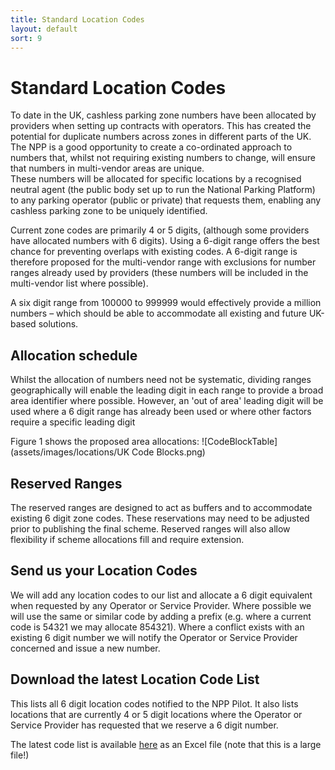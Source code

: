 ```yaml
---
title: Standard Location Codes 
layout: default
sort: 9
---
```

# Standard Location Codes
To date in the UK, cashless parking zone numbers have been allocated by providers when setting up contracts with operators.  This has created the potential for duplicate numbers across zones in different parts of the UK. 
The NPP is a good opportunity to create a co-ordinated approach to numbers that, whilst not requiring existing numbers to change, will ensure that numbers in multi-vendor areas are unique.   
These numbers will be allocated for specific locations by a recognised neutral agent (the public body set up to run the National Parking Platform) to any parking operator (public or private) that requests them, enabling any cashless parking zone to be uniquely identified.

Current zone codes are primarily 4 or 5 digits, (although some providers have allocated numbers with 6 digits). Using a 6-digit range offers the best chance for preventing overlaps with existing codes.  A 6-digit range is therefore proposed for the multi-vendor range with exclusions for number ranges already used by providers (these numbers will be included in the multi-vendor list where possible).  

A six digit range from 100000 to 999999 would effectively provide a million numbers – which should be able to accommodate all existing and future UK-based solutions.

## Allocation schedule
Whilst the allocation of numbers need not be systematic, dividing ranges geographically will enable the leading digit in each range to provide a broad area identifier where possible. However, an 'out of area' leading digit will be used where a 6 digit range has already been used or where other factors require a specific leading digit 

Figure 1 shows the proposed area allocations:
![CodeBlockTable](assets/images/locations/UK Code Blocks.png)

## Reserved Ranges
The reserved ranges are designed to act as buffers and to accommodate existing 6 digit zone codes.  These reservations may need to be adjusted prior to publishing the final scheme. 
Reserved ranges will also allow flexibility if scheme allocations fill and require extension.

## Send us your Location Codes
We will add any location codes to our list and allocate a 6 digit equivalent when requested by any Operator or Service Provider.  Where possible we will use the same or similar code by adding a prefix (e.g. where a current code is 54321 we may allocate 854321).  Where a conflict exists with an existing 6 digit number we will notify the Operator or Service Provider concerned and issue a new number.

## Download the latest Location Code List
This lists all 6 digit location codes notified to the NPP Pilot. It also lists locations that are currently 4 or 5 digit locations where the Operator or Service Provider has requested that we reserve a 6 digit number.  

The latest code list is available <a download href="https://npp-uk.org/assets/Locations/20230214NatLocCodes.xlsx">here</a> as an Excel file (note that this is a large file!)
